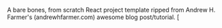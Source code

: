 A bare bones, from scratch React project template ripped from Andrew H. Farmer's (andrewhfarmer.com) awesome blog post/tutorial. [
